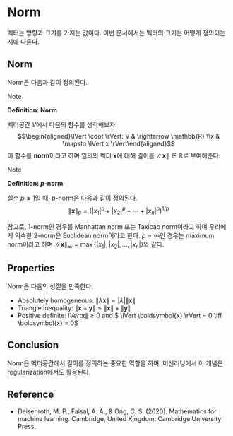 # Norm

벡터는 방향과 크기를 가지는 값이다. 이번 문서에서는 벡터의 크기는 어떻게 정의되는지에 다룬다.

## Norm

Norm은 다음과 같이 정의된다.

> [!NOTE]
> **Definition: Norm**
>
> 벡터공간 $V$에서 다음의 함수를 생각해보자.
> $$\begin{aligned}\lVert \cdot \rVert: V & \rightarrow \mathbb{R} \\x & \mapsto \lVert x \rVert\end{aligned}$$
> 이 함수를 **norm**이라고 하며 임의의 벡터 $\boldsymbol{x}$에 대해 길이를 $\lVert \boldsymbol{x} \rVert \in \mathbb{R}$로 부여해준다.

> [!NOTE]
> **Definition: $p$-norm**
>
> 실수 $p \geqslant 1$일 때, $p$-norm은 다음과 같이 정의된다.
> $$\lVert \boldsymbol{x} \rVert_{p} = (\lvert x_{1} \rvert^{p} + \lvert x_{2} \rvert^{p} + \cdots + \lvert x_{n} \rvert^{p})^{1/p}$$

참고로, $1$-norm인 경우를 Manhattan norm 또는 Taxicab norm이라고 하며 우리에게 익숙한 $2$-norm은 Euclidean norm이라고 한다. $p=\infty$인 경우는 maximum norm이라고 하며 $\lVert \boldsymbol{x} \rVert_{\infty} = \operatorname{max} \{ \lvert x_1 \rvert, \lvert x_2 \rvert, \ldots, \lvert x_n \rvert \}$와 같다.

## Properties

Norm은 다음의 성질을 만족한다.

* Absolutely homogeneous: $\lVert \lambda \boldsymbol{x} \rVert = \lvert \lambda \rvert \lVert \boldsymbol{x} \rVert$
* Triangle inequality: $\lVert \boldsymbol{x} + \boldsymbol{y} \rVert \leqslant \lVert \boldsymbol{x} \rVert + \lVert \boldsymbol{y} \rVert$
* Positive definite: $lVert \boldsymbol{x} \rVert \geqslant 0$ and $ \lVert \boldsymbol{x} \rVert = 0 \iff \boldsymbol{x} = 0$

## Conclusion

Norm은 벡터공간에서 길이를 정의하는 중요한 역할을 하며, 머신러닝에서 이 개념은 regularization에서도 활용된다.

## Reference

* Deisenroth, M. P., Faisal, A. A., & Ong, C. S. (2020). Mathematics for machine learning. Cambridge, United Kingdom: Cambridge University Press.
